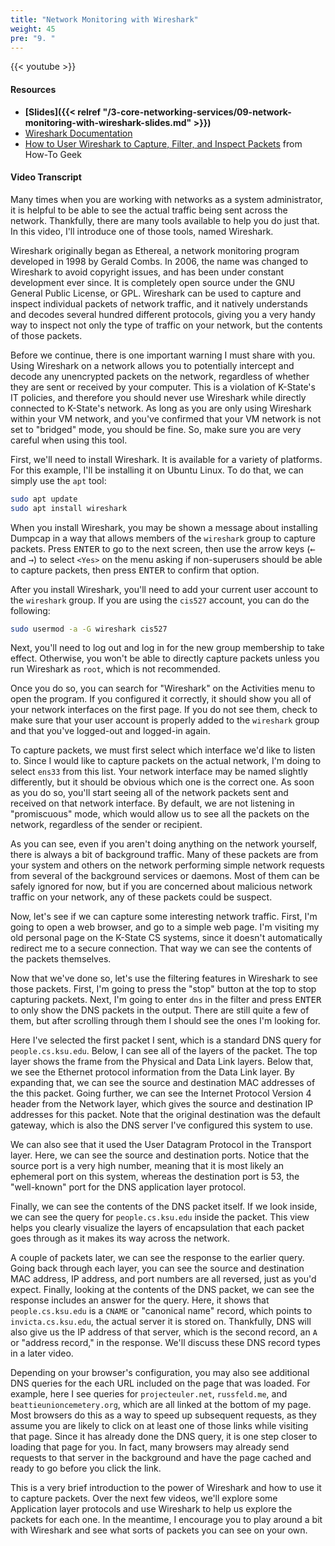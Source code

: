```yaml
---
title: "Network Monitoring with Wireshark"
weight: 45
pre: "9. "
---
```


{{< youtube  >}}

#### Resources

* **[Slides]({{< relref "/3-core-networking-services/09-network-monitoring-with-wireshark-slides.md" >}})**
* [Wireshark Documentation](https://www.wireshark.org/docs/)
* [How to User Wireshark to Capture, Filter, and Inspect Packets](https://www.howtogeek.com/104278/how-to-use-wireshark-to-capture-filter-and-inspect-packets/) from How-To Geek

#### Video Transcript

Many times when you are working with networks as a system administrator, it is helpful to be able to see the actual traffic being sent across the network. Thankfully, there are many tools available to help you do just that. In this video, I'll introduce one of those tools, named Wireshark.

Wireshark originally began as Ethereal, a network monitoring program developed in 1998 by Gerald Combs. In 2006, the name was changed to Wireshark to avoid copyright issues, and has been under constant development ever since. It is completely open source under the GNU General Public License, or GPL. Wireshark can be used to capture and inspect individual packets of network traffic, and it natively understands and decodes several hundred different protocols, giving you a very handy way to inspect not only the type of traffic on your network, but the contents of those packets.

Before we continue, there is one important warning I must share with you. Using Wireshark on a network allows you to potentially intercept and decode any unencrypted packets on the network, regardless of whether they are sent or received by your computer. This is a violation of K-State's IT policies, and therefore you should never use Wireshark while directly connected to K-State's network. As long as you are only using Wireshark within your VM network, and you've confirmed that your VM network is not set to "bridged" mode, you should be fine. So, make sure you are very careful when using this tool.

First, we'll need to install Wireshark. It is available for a variety of platforms. For this example, I'll be installing it on Ubuntu Linux. To do that, we can simply use the `apt` tool:

```bash
sudo apt update
sudo apt install wireshark
```

When you install Wireshark, you may be shown a message about installing Dumpcap in a way that allows members of the `wireshark` group to capture packets. Press <kbd>ENTER</kbd> to go to the next screen, then use the arrow keys (<kbd>&larr;</kbd> and <kbd>&rarr;</kbd>) to select `<Yes>` on the menu asking if non-superusers should be able to capture packets, then press <kbd>ENTER</kbd> to confirm that option.

After you install Wireshark, you'll need to add your current user account to the `wireshark` group. If you are using the `cis527` account, you can do the following:

```bash
sudo usermod -a -G wireshark cis527
```

Next, you'll need to log out and log in for the new group membership to take effect. Otherwise, you won't be able to directly capture packets unless you run Wireshark as `root`, which is not recommended.

Once you do so, you can search for "Wireshark" on the Activities menu to open the program. If you configured it correctly, it should show you all of your network interfaces on the first page. If you do not see them, check to make sure that your user account is properly added to the `wireshark` group and that you've logged-out and logged-in again.

To capture packets, we must first select which interface we'd like to listen to. Since I would like to capture packets on the actual network, I'm doing to select `ens33` from this list. Your network interface may be named slightly differently, but it should be obvious which one is the correct one. As soon as you do so, you'll start seeing all of the network packets sent and received on that network interface. By default, we are not listening in "promiscuous" mode, which would allow us to see all the packets on the network, regardless of the sender or recipient.

As you can see, even if you aren't doing anything on the network yourself, there is always a bit of background traffic. Many of these packets are from your system and others on the network performing simple network requests from several of the background services or daemons. Most of them can be safely ignored for now, but if you are concerned about malicious network traffic on your network, any of these packets could be suspect.

Now, let's see if we can capture some interesting network traffic. First, I'm going to open a web browser, and go to a simple web page. I'm visiting my old personal page on the K-State CS systems, since it doesn't automatically redirect me to a secure connection. That way we can see the contents of the packets themselves.

Now that we've done so, let's use the filtering features in Wireshark to see those packets. First, I'm going to press the "stop" button at the top to stop capturing packets. Next, I'm going to enter `dns` in the filter and press <kbd>ENTER</kbd> to only show the DNS packets in the output. There are still quite a few of them, but after scrolling through them I should see the ones I'm looking for.

Here I've selected the first packet I sent, which is a standard DNS query for `people.cs.ksu.edu`. Below, I can see all of the layers of the packet. The top layer shows the frame from the Physical and Data Link layers. Below that, we see the Ethernet protocol information from the Data Link layer. By expanding that, we can see the source and destination MAC addresses of the this packet. Going further, we can see the Internet Protocol Version 4 header from the Network layer, which gives the source and destination IP addresses for this packet. Note that the original destination was the default gateway, which is also the DNS server I've configured this system to use.

We can also see that it used the User Datagram Protocol in the Transport layer. Here, we can see the source and destination ports. Notice that the source port is a very high number, meaning that it is most likely an ephemeral port on this system, whereas the destination port is 53, the "well-known" port for the DNS application layer protocol.

Finally, we can see the contents of the DNS packet itself. If we look inside, we can see the query for `people.cs.ksu.edu` inside the packet. This view helps you clearly visualize the layers of encapsulation that each packet goes through as it makes its way across the network.

A couple of packets later, we can see the response to the earlier query. Going back through each layer, you can see the source and destination MAC address, IP address, and port numbers are all reversed, just as you'd expect. Finally, looking at the contents of the DNS packet, we can see the response includes an answer for the query. Here, it shows that `people.cs.ksu.edu` is a `CNAME` or "canonical name" record, which points to `invicta.cs.ksu.edu`, the actual server it is stored on. Thankfully, DNS will also give us the IP address of that server, which is the second record, an `A` or "address record," in the response. We'll discuss these DNS record types in a later video.

Depending on your browser's configuration, you may also see additional DNS queries for the each URL included on the page that was loaded. For example, here I see queries for `projecteuler.net`, `russfeld.me`, and `beattieunioncemetery.org`, which are all linked at the bottom of my page. Most browsers do this as a way to speed up subsequent requests, as they assume you are likely to click on at least one of those links while visiting that page. Since it has already done the DNS query, it is one step closer to loading that page for you. In fact, many browsers may already send requests to that server in the background and have the page cached and ready to go before you click the link.

This is a very brief introduction to the power of Wireshark and how to use it to capture packets. Over the next few videos, we'll explore some Application layer protocols and use Wireshark to help us explore the packets for each one. In the meantime, I encourage you to play around a bit with Wireshark and see what sorts of packets you can see on your own.
